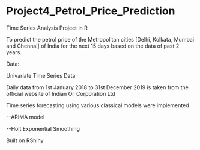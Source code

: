 # Project4_Petrol_Price_Prediction

Time Series Analysis Project in R

To predict the petrol price of the Metropolitan cities [Delhi, Kolkata, Mumbai and Chennai] of India for the next 15 days based on the data of past 2 years.


Data:

Univariate Time Series Data

Daily data from 1st January 2018 to 31st December 2019 is taken from the official website of Indian Oil Corporation Ltd


Time series forecasting using various classical models were implemented

--ARIMA model

--Holt Exponential Smoothing

Built on RShiny
